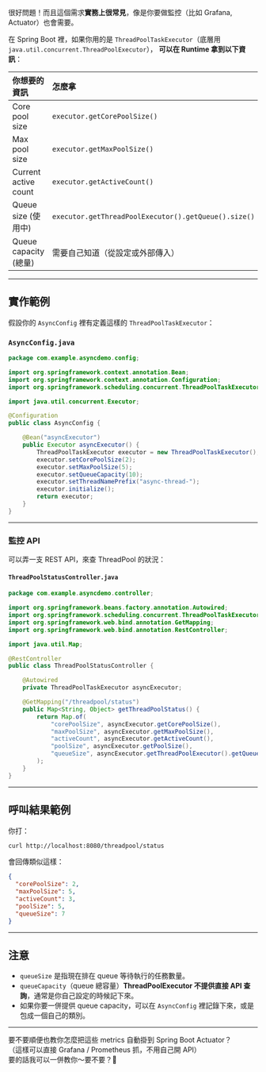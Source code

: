 很好問題！而且這個需求**實務上很常見**，像是你要做監控（比如 Grafana, Actuator）也會需要。

在 Spring Boot 裡，如果你用的是 `ThreadPoolTaskExecutor`（底層用 `java.util.concurrent.ThreadPoolExecutor`），
**可以在 Runtime 拿到以下資訊**：

| 你想要的資訊         | 怎麼拿                      |
|:---------------------|:----------------------------|
| Core pool size        | `executor.getCorePoolSize()` |
| Max pool size         | `executor.getMaxPoolSize()`  |
| Current active count  | `executor.getActiveCount()`  |
| Queue size (使用中)   | `executor.getThreadPoolExecutor().getQueue().size()` |
| Queue capacity (總量) | 需要自己知道（從設定或外部傳入）|

---

## 實作範例

假設你的 `AsyncConfig` 裡有定義這樣的 `ThreadPoolTaskExecutor`：

### `AsyncConfig.java`
```java
package com.example.asyncdemo.config;

import org.springframework.context.annotation.Bean;
import org.springframework.context.annotation.Configuration;
import org.springframework.scheduling.concurrent.ThreadPoolTaskExecutor;

import java.util.concurrent.Executor;

@Configuration
public class AsyncConfig {

    @Bean("asyncExecutor")
    public Executor asyncExecutor() {
        ThreadPoolTaskExecutor executor = new ThreadPoolTaskExecutor();
        executor.setCorePoolSize(2);
        executor.setMaxPoolSize(5);
        executor.setQueueCapacity(10);
        executor.setThreadNamePrefix("async-thread-");
        executor.initialize();
        return executor;
    }
}
```

---

### 監控 API
可以弄一支 REST API，來查 ThreadPool 的狀況：

#### `ThreadPoolStatusController.java`
```java
package com.example.asyncdemo.controller;

import org.springframework.beans.factory.annotation.Autowired;
import org.springframework.scheduling.concurrent.ThreadPoolTaskExecutor;
import org.springframework.web.bind.annotation.GetMapping;
import org.springframework.web.bind.annotation.RestController;

import java.util.Map;

@RestController
public class ThreadPoolStatusController {

    @Autowired
    private ThreadPoolTaskExecutor asyncExecutor;

    @GetMapping("/threadpool/status")
    public Map<String, Object> getThreadPoolStatus() {
        return Map.of(
            "corePoolSize", asyncExecutor.getCorePoolSize(),
            "maxPoolSize", asyncExecutor.getMaxPoolSize(),
            "activeCount", asyncExecutor.getActiveCount(),
            "poolSize", asyncExecutor.getPoolSize(),
            "queueSize", asyncExecutor.getThreadPoolExecutor().getQueue().size()
        );
    }
}
```

---
## 呼叫結果範例
你打：

```bash
curl http://localhost:8080/threadpool/status
```

會回傳類似這樣：

```json
{
  "corePoolSize": 2,
  "maxPoolSize": 5,
  "activeCount": 3,
  "poolSize": 5,
  "queueSize": 7
}
```

---
## 注意
- `queueSize` 是指現在排在 queue 等待執行的任務數量。
- `queueCapacity`（queue 總容量）**ThreadPoolExecutor 不提供直接 API 查詢**，通常是你自己設定的時候記下來。
- 如果你要一併提供 queue capacity，可以在 `AsyncConfig` 裡記錄下來，或是包成一個自己的類別。

---

要不要順便也教你怎麼把這些 metrics 自動掛到 Spring Boot Actuator？  
（這樣可以直接 Grafana / Prometheus 抓，不用自己開 API）  
要的話我可以一併教你～要不要？🎯